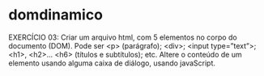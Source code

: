 # domdinamico

EXERCÍCIO 03: Criar um arquivo html, com 5 elementos no corpo do documento (DOM). Pode
ser &lt;p&gt; (parágrafo); &lt;div&gt;; &lt;input type=”text”&gt;; &lt;h1&gt;, &lt;h2&gt;... &lt;h6&gt; (títulos e
subtítulos); etc. Altere o conteúdo de um elemento usando alguma caixa de
diálogo, usando javaScript.